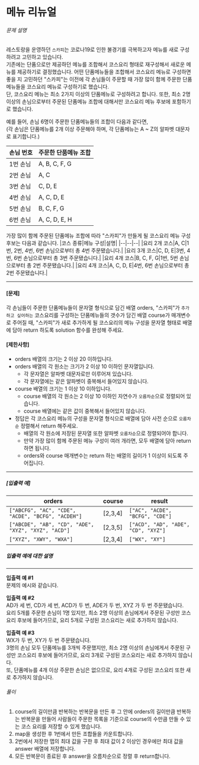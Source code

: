 # 메뉴 리뉴얼
###### 문제 설명

레스토랑을 운영하던  `스카피`는 코로나19로 인한 불경기를 극복하고자 메뉴를 새로 구성하려고 고민하고 있습니다.  
기존에는 단품으로만 제공하던 메뉴를 조합해서 코스요리 형태로 재구성해서 새로운 메뉴를 제공하기로 결정했습니다. 어떤 단품메뉴들을 조합해서 코스요리 메뉴로 구성하면 좋을 지 고민하던 "스카피"는 이전에 각 손님들이 주문할 때 가장 많이 함께 주문한 단품메뉴들을 코스요리 메뉴로 구성하기로 했습니다.  
단, 코스요리 메뉴는 최소 2가지 이상의 단품메뉴로 구성하려고 합니다. 또한, 최소 2명 이상의 손님으로부터 주문된 단품메뉴 조합에 대해서만 코스요리 메뉴 후보에 포함하기로 했습니다.

예를 들어, 손님 6명이 주문한 단품메뉴들의 조합이 다음과 같다면,  
(각 손님은 단품메뉴를 2개 이상 주문해야 하며, 각 단품메뉴는 A ~ Z의 알파벳 대문자로 표기합니다.)

|손님 번호|주문한 단품메뉴 조합|
|--|--|
|1번 손님|A, B, C, F, G|
|2번 손님|A, C|
|3번 손님|C, D, E|
|4번 손님|A, C, D, E|
|5번 손님|B, C, F, G|
|6번 손님|A, C, D, E, H|

가장 많이 함께 주문된 단품메뉴 조합에 따라 "스카피"가 만들게 될 코스요리 메뉴 구성 후보는 다음과 같습니다.
|코스 종류|메뉴 구성|설명|
|--|--|--|
|요리 2개 코스|A, C|1번, 2번, 4번, 6번 손님으로부터 총 4번 주문됐습니다.|
|요리 3개 코스|C, D, E|3번, 4번, 6번 손님으로부터 총 3번 주문됐습니다.|
|요리 4개 코스|B, C, F, G|1번, 5번 손님으로부터 총 2번 주문됐습니다.|
|요리 4개 코스|A, C, D, E|4번, 6번 손님으로부터 총 2번 주문됐습니다.|

----------

#### **[문제]**

각 손님들이 주문한 단품메뉴들이 문자열 형식으로 담긴 배열 orders, "스카피"가  `추가하고 싶어하는`  코스요리를 구성하는 단품메뉴들의 갯수가 담긴 배열 course가 매개변수로 주어질 때, "스카피"가 새로 추가하게 될 코스요리의 메뉴 구성을 문자열 형태로 배열에 담아 return 하도록 solution 함수를 완성해 주세요.

#### **[제한사항]**

-   orders 배열의 크기는 2 이상 20 이하입니다.
-   orders 배열의 각 원소는 크기가 2 이상 10 이하인 문자열입니다.
    -   각 문자열은 알파벳 대문자로만 이루어져 있습니다.
    -   각 문자열에는 같은 알파벳이 중복해서 들어있지 않습니다.
-   course 배열의 크기는 1 이상 10 이하입니다.
    -   course 배열의 각 원소는 2 이상 10 이하인 자연수가  `오름차순`으로 정렬되어 있습니다.
    -   course 배열에는 같은 값이 중복해서 들어있지 않습니다.
-   정답은 각 코스요리 메뉴의 구성을 문자열 형식으로 배열에 담아 사전 순으로  `오름차순`  정렬해서 return 해주세요.
    -   배열의 각 원소에 저장된 문자열 또한 알파벳  `오름차순`으로 정렬되어야 합니다.
    -   만약 가장 많이 함께 주문된 메뉴 구성이 여러 개라면, 모두 배열에 담아 return 하면 됩니다.
    -   orders와 course 매개변수는 return 하는 배열의 길이가 1 이상이 되도록 주어집니다.

----------

##### **[입출력 예]**
|orders|course|result|
|--|--|--|
|`["ABCFG", "AC", "CDE", "ACDE", "BCFG", "ACDEH"]`|[2,3,4]|`["AC", "ACDE", "BCFG", "CDE"]`|
|`["ABCDE", "AB", "CD", "ADE", "XYZ", "XYZ", "ACD"]`|[2,3,5]|`["ACD", "AD", "ADE", "CD", "XYZ"]`|
|`["XYZ", "XWY", "WXA"]`|[2,3,4]|`["WX", "XY"]`|

##### **입출력 예에 대한 설명**

----------

**입출력 예 #1**  
문제의 예시와 같습니다.

**입출력 예 #2**  
AD가 세 번, CD가 세 번, ACD가 두 번, ADE가 두 번, XYZ 가 두 번 주문됐습니다.  
요리 5개를 주문한 손님이 1명 있지만, 최소 2명 이상의 손님에게서 주문된 구성만 코스요리 후보에 들어가므로, 요리 5개로 구성된 코스요리는 새로 추가하지 않습니다.

**입출력 예 #3**  
WX가 두 번, XY가 두 번 주문됐습니다.  
3명의 손님 모두 단품메뉴를 3개씩 주문했지만, 최소 2명 이상의 손님에게서 주문된 구성만 코스요리 후보에 들어가므로, 요리 3개로 구성된 코스요리는 새로 추가하지 않습니다.  
또, 단품메뉴를 4개 이상 주문한 손님은 없으므로, 요리 4개로 구성된 코스요리 또한 새로 추가하지 않습니다.

###### 풀이
1. course의 길이만큼 반복하는 반복문을 만든 후 그 안에 orders의 길이만큼 반복하는 반복문을 만들어 사람들이 주문한 목록을 기준으로 course의 수만큼 만들 수 있는 코스 요리를 저장할 수 있게 했습니다.
2. map을 생성한 후 1번에서 만든 조합들을 카운트합니다.
3. 2번에서 저장한 맵의 최대 값을 구한 후 최대 값이 2 이상인 경우에만 최대 값을 answer 배열에 저장합니다.
4. 모든 반복문이 종료된 후 answer을 오름차순으로 정렬 후 return합니다.